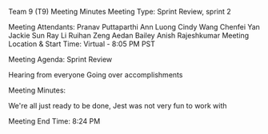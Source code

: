 Team 9 (T9) Meeting Minutes
Meeting Type:
Sprint Review, sprint 2

Meeting Attendants:
Pranav Puttaparthi
Ann Luong
Cindy Wang
Chenfei Yan
Jackie Sun
Ray Li
Ruihan Zeng
Aedan Bailey
Anish Rajeshkumar
Meeting Location & Start Time:
Virtual - 8:05 PM PST

Meeting Agenda:
Sprint Review

Hearing from everyone
Going over accomplishments

Meeting Minutes:

We're all just ready to be done, Jest was not very fun to work with

Meeting End Time:
8:24 PM
